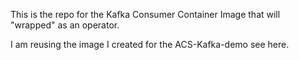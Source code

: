 This is the repo for the Kafka Consumer Container Image that will "wrapped" as an operator.

I am reusing the image I created for the ACS-Kafka-demo see here.
